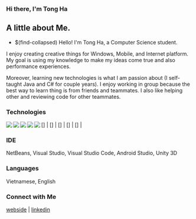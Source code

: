 ### Hi there, I'm Tong Ha

## A little about Me.
- $(find-collapsed) Hello! I'm Tong Ha, a Computer Science student.

I enjoy creating creative things for Windows, Mobile, and Internet platform. My goal is using my knowledge to make my ideas come true and also performance experiences.

Moreover, learning new technologies is what I am passion about (I self-taught Java and C# for couple years). I enjoy working in group because the best way to learn thing is from friends and teammates. I also like helping other and reviewing code for other teammates.

### Technologies
[<img align="left" src="https://img.icons8.com/color/48/000000/java-coffee-cup-logo--v1.png"/>] | 
[<img align="left" src="https://img.icons8.com/color/48/000000/c-sharp-logo-2.png"/>] | 
[<img align="left" src="https://img.icons8.com/color/48/000000/html-5--v1.png"/>] | 
[<img align="left" src="https://img.icons8.com/color/48/000000/css3.png"/>] |
[<img align="left" src="https://img.icons8.com/color/48/000000/mysql-logo.png"/>] | 

### IDE
NetBeans, Visual Studio, Visual Studio Code, Android Studio, Unity 3D

### Languages
Vietnamese, English

### Connect with Me
[webside](https://tongha.tech) | 
[linkedin](https://www.linkedin.com/in/tong-ha)
